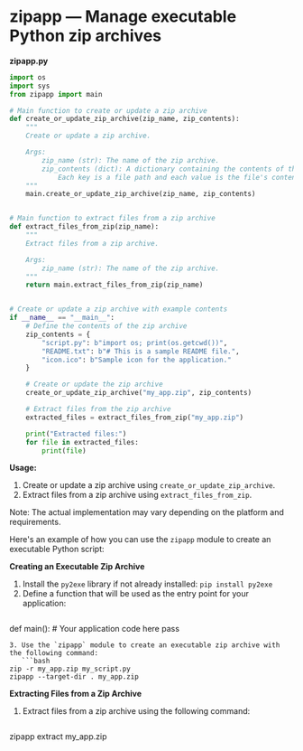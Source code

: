 # zipapp — Manage executable Python zip archives

**zipapp.py**
```python
import os
import sys
from zipapp import main

# Main function to create or update a zip archive
def create_or_update_zip_archive(zip_name, zip_contents):
    """
    Create or update a zip archive.

    Args:
        zip_name (str): The name of the zip archive.
        zip_contents (dict): A dictionary containing the contents of the zip archive.
            Each key is a file path and each value is the file's content in bytes.
    """
    main.create_or_update_zip_archive(zip_name, zip_contents)


# Main function to extract files from a zip archive
def extract_files_from_zip(zip_name):
    """
    Extract files from a zip archive.

    Args:
        zip_name (str): The name of the zip archive.
    """
    return main.extract_files_from_zip(zip_name)


# Create or update a zip archive with example contents
if __name__ == "__main__":
    # Define the contents of the zip archive
    zip_contents = {
        "script.py": b"import os; print(os.getcwd())",
        "README.txt": b"# This is a sample README file.",
        "icon.ico": b"Sample icon for the application."
    }

    # Create or update the zip archive
    create_or_update_zip_archive("my_app.zip", zip_contents)

    # Extract files from the zip archive
    extracted_files = extract_files_from_zip("my_app.zip")

    print("Extracted files:")
    for file in extracted_files:
        print(file)
```

**Usage:**

1. Create or update a zip archive using `create_or_update_zip_archive`.
2. Extract files from a zip archive using `extract_files_from_zip`.

Note: The actual implementation may vary depending on the platform and requirements.

Here's an example of how you can use the `zipapp` module to create an executable Python script:

**Creating an Executable Zip Archive**

1. Install the `py2exe` library if not already installed: `pip install py2exe`
2. Define a function that will be used as the entry point for your application:
   ```python
def main():
    # Your application code here
    pass
```
3. Use the `zipapp` module to create an executable zip archive with the following command:
   ```bash
zip -r my_app.zip my_script.py
zipapp --target-dir . my_app.zip
```

**Extracting Files from a Zip Archive**

1. Extract files from a zip archive using the following command:
   ```bash
zipapp extract my_app.zip
```
